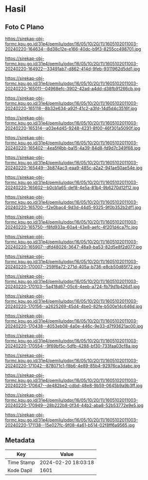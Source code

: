 # Hasil

## Foto C Plano

https://sirekap-obj-formc.kpu.go.id/31e4/pemilu/pdpr/16/05/10/20/11/1605102011003-20240220-164634--8d38c12e-e166-40dc-b9f3-8255cc498701.jpg

https://sirekap-obj-formc.kpu.go.id/31e4/pemilu/pdpr/16/05/10/20/11/1605102011003-20240220-164922--33491ab7-d862-414d-9feb-9311962d5dd1.jpg

https://sirekap-obj-formc.kpu.go.id/31e4/pemilu/pdpr/16/05/10/20/11/1605102011003-20240220-165011--04968efc-3902-42ad-a4dd-d38fb91266cb.jpg

https://sirekap-obj-formc.kpu.go.id/31e4/pemilu/pdpr/16/05/10/20/11/1605102011003-20240220-165118--8b32e634-a92f-41c2-a3fd-14d5d4c3516f.jpg

https://sirekap-obj-formc.kpu.go.id/31e4/pemilu/pdpr/16/05/10/20/11/1605102011003-20240220-165314--a03e4d45-9248-4231-8f00-46f301a5090f.jpg

https://sirekap-obj-formc.kpu.go.id/31e4/pemilu/pdpr/16/05/10/20/11/1605102011003-20240220-165402--4ea5f4bb-ba15-4a39-84d8-fd9d7c349f68.jpg

https://sirekap-obj-formc.kpu.go.id/31e4/pemilu/pdpr/16/05/10/20/11/1605102011003-20240220-165449--3b874ac3-eaa9-485c-a2a2-941ae50ae54e.jpg

https://sirekap-obj-formc.kpu.go.id/31e4/pemilu/pdpr/16/05/10/20/11/1605102011003-20240220-165602--b0cb1a65-def8-4e5a-81b4-9b6270d12f12.jpg

https://sirekap-obj-formc.kpu.go.id/31e4/pemilu/pdpr/16/05/10/20/11/1605102011003-20240220-165700--f2e0bac4-9d3d-44d5-9325-9f0b352b2df1.jpg

https://sirekap-obj-formc.kpu.go.id/31e4/pemilu/pdpr/16/05/10/20/11/1605102011003-20240220-165750--f8fd933a-60a4-43e8-aefc-4f201d4ca7fc.jpg

https://sirekap-obj-formc.kpu.go.id/31e4/pemilu/pdpr/16/05/10/20/11/1605102011003-20240220-165907--dfd48026-3647-48a9-ba53-82d5e8f2d077.jpg

https://sirekap-obj-formc.kpu.go.id/31e4/pemilu/pdpr/16/05/10/20/11/1605102011003-20240220-170007--259f6a72-271d-405a-b736-e8cb50d85f72.jpg

https://sirekap-obj-formc.kpu.go.id/31e4/pemilu/pdpr/16/05/10/20/11/1605102011003-20240220-170103--5a418d67-05c6-4eeb-a724-fb79d1b426d1.jpg

https://sirekap-obj-formc.kpu.go.id/31e4/pemilu/pdpr/16/05/10/20/11/1605102011003-20240220-170156--a2625269-45d4-4be0-82fe-b500e14c646d.jpg

https://sirekap-obj-formc.kpu.go.id/31e4/pemilu/pdpr/16/05/10/20/11/1605102011003-20240220-170438--4053eb08-4a0e-446c-9e33-d7f93621ac00.jpg

https://sirekap-obj-formc.kpu.go.id/31e4/pemilu/pdpr/16/05/10/20/11/1605102011003-20240220-170554--9f69bf5c-5dfb-4288-bf30-733faa03cf8a.jpg

https://sirekap-obj-formc.kpu.go.id/31e4/pemilu/pdpr/16/05/10/20/11/1605102011003-20240220-171042--878071c1-f8b6-4e89-85b4-92976ca3dabc.jpg

https://sirekap-obj-formc.kpu.go.id/31e4/pemilu/pdpr/16/05/10/20/11/1605102011003-20240220-170647--de482be2-cdbd-48e8-9b59-0645b9a9b3ff.jpg

https://sirekap-obj-formc.kpu.go.id/31e4/pemilu/pdpr/16/05/10/20/11/1605102011003-20240220-170949--28b222b8-0f34-44b2-aba8-52b53772e9e5.jpg

https://sirekap-obj-formc.kpu.go.id/31e4/pemilu/pdpr/16/05/10/20/11/1605102011003-20240220-171138--15e027fc-9f08-4a61-b514-02f8ff6a9565.jpg


## Metadata

| Key        | Value               |
| ---------- | ------------------- |
| Time Stamp | 2024-02-20 18:03:18 |
| Kode Dapil | 1601                |



